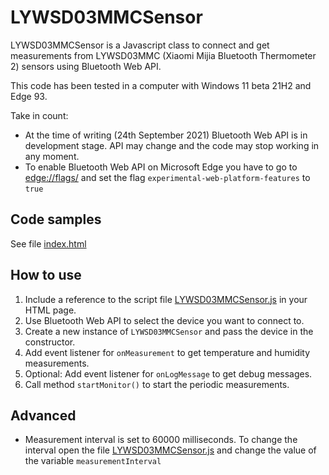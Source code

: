 # LYWSD03MMCSensor

LYWSD03MMCSensor is a Javascript class to connect and get measurements from LYWSD03MMC (Xiaomi Mijia Bluetooth Thermometer 2) sensors using Bluetooth Web API.

This code has been tested in a computer with Windows 11 beta 21H2 and Edge 93.

Take in count: 
  - At the time of writing (24th September 2021) Bluetooth Web API is in development stage. API may change and the code may stop working in any moment.
  - To enable Bluetooth Web API on Microsoft Edge you have to go to [edge://flags/](edge://flags/) and set the flag `experimental-web-platform-features` to `true`

## Code samples

See file [index.html](src/index.html) 

## How to use

1. Include a reference to the script file [LYWSD03MMCSensor.js](src/js/LYWSD03MMCSensor.js) in your HTML page.
2. Use Bluetooth Web API to select the device you want to connect to.
3. Create a new instance of `LYWSD03MMCSensor` and pass the device in the constructor.
4. Add event listener for `onMeasurement` to get temperature and humidity measurements.
5. Optional: Add event listener for `onLogMessage` to get debug messages.
6. Call method `startMonitor()` to start the periodic measurements.

## Advanced
- Measurement interval is set to 60000 milliseconds. To change the interval open the file [LYWSD03MMCSensor.js](src/js/LYWSD03MMCSensor.js) and change the value of the variable `measurementInterval`